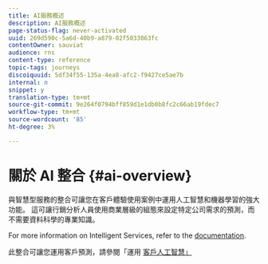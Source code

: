 ```yaml
---
title: AI服務概述
description: AI服務概述
page-status-flag: never-activated
uuid: 269d590c-5a6d-40b9-a879-02f5033863fc
contentOwner: sauviat
audience: rns
content-type: reference
topic-tags: journeys
discoiquuid: 5df34f55-135a-4ea8-afc2-f9427ce5ae7b
internal: n
snippet: y
translation-type: tm+mt
source-git-commit: 9e264f0794bff859d1e1db0b8fc2c66ab19fdec7
workflow-type: tm+mt
source-wordcount: '85'
ht-degree: 3%

---
```



# 關於 AI 整合 {#ai-overview}

與智慧型服務的整合可讓您在客戶體驗使用案例中運用人工智慧和機器學習的強大功能。 這可讓行銷分析人員使用商業層級的組態來設定特定公司需求的預測，而不需要資料科學的專業知識。

For more information on Intelligent Services, refer to the [documentation](https://docs.adobe.com/content/help/en/experience-platform/intelligent-services/home.html).

此整合可讓您運用客戶預測，請參閱「運用 [客戶人工智慧」](../ai-services/leveraging-customer-ai.md)

<!--* fatigue scores, see [Leveraging Journey AI](../ai-services/leveraging-fatigue-scores.md)-->
